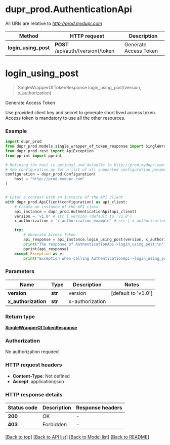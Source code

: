 # dupr_prod.AuthenticationApi

All URIs are relative to *http://prod.mydupr.com*

Method | HTTP request | Description
------------- | ------------- | -------------
[**login_using_post**](AuthenticationApi.md#login_using_post) | **POST** /api/auth/{version}/token | Generate Access Token


# **login_using_post**
> SingleWrapperOfTokenResponse login_using_post(version, x_authorization)

Generate Access Token

Use provided client key and secret to generate short lived access token. Access token is mandatory to use all the other resources.

### Example


```python
import dupr_prod
from dupr_prod.models.single_wrapper_of_token_response import SingleWrapperOfTokenResponse
from dupr_prod.rest import ApiException
from pprint import pprint

# Defining the host is optional and defaults to http://prod.mydupr.com
# See configuration.py for a list of all supported configuration parameters.
configuration = dupr_prod.Configuration(
    host = "http://prod.mydupr.com"
)


# Enter a context with an instance of the API client
with dupr_prod.ApiClient(configuration) as api_client:
    # Create an instance of the API class
    api_instance = dupr_prod.AuthenticationApi(api_client)
    version = 'v1.0' # str | version (default to 'v1.0')
    x_authorization = 'x_authorization_example' # str | x-authorization

    try:
        # Generate Access Token
        api_response = api_instance.login_using_post(version, x_authorization)
        print("The response of AuthenticationApi->login_using_post:\n")
        pprint(api_response)
    except Exception as e:
        print("Exception when calling AuthenticationApi->login_using_post: %s\n" % e)
```



### Parameters


Name | Type | Description  | Notes
------------- | ------------- | ------------- | -------------
 **version** | **str**| version | [default to &#39;v1.0&#39;]
 **x_authorization** | **str**| x-authorization | 

### Return type

[**SingleWrapperOfTokenResponse**](SingleWrapperOfTokenResponse.md)

### Authorization

No authorization required

### HTTP request headers

 - **Content-Type**: Not defined
 - **Accept**: application/json

### HTTP response details

| Status code | Description | Response headers |
|-------------|-------------|------------------|
**200** | OK |  -  |
**403** | Forbidden |  -  |

[[Back to top]](#) [[Back to API list]](../README.md#documentation-for-api-endpoints) [[Back to Model list]](../README.md#documentation-for-models) [[Back to README]](../README.md)

